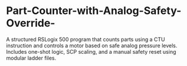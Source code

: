 # Part-Counter-with-Analog-Safety-Override-
A structured RSLogix 500 program that counts parts using a CTU instruction and controls a motor based on safe analog pressure levels. Includes one-shot logic, SCP scaling, and a manual safety reset using modular ladder files.
